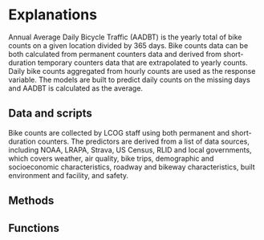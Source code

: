 # Explanations

Annual Average Daily Bicycle Traffic (AADBT) is the yearly total of bike counts on a given location divided by 365 days. Bike counts data can be both calculated from permanent counters data and derived from short-duration temporary counters data that are extrapolated to yearly counts. Daily bike counts aggregated from hourly counts are used as the response variable. The models are built to predict daily counts on the missing days and AADBT is calculated as the average.

## Data and scripts

Bike counts are collected by LCOG staff using both permanent and short-duration counters. The predictors are derived from a list of data sources, including NOAA, LRAPA, Strava, US Census, RLID and local governments, which covers weather, air quality, bike trips, demographic and socioeconomic characteristics, roadway and bikeway characteristics, built environment and facility, and safety.


## Methods


## Functions
